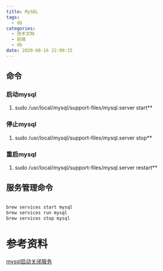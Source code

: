 ```yaml
---
title: MySQL
tags:
  - db
categories:
  - 技术文档
  - 前端
  - db
date: 2020-08-16 22:09:15
---
```


## 命令

### 启动mysql

1. sudo /usr/local/mysql/support-files/mysql.server start**

### 停止mysql

1. sudo /usr/local/mysql/support-files/mysql.server stop**

### 重启mysql

1. sudo /usr/local/mysql/support-files/mysql.server restart**



## 服务管理命令

```bash

brew services start mysql
brew services run mysql
brew services stop mysql
```

# 参考资料
[mysql启动关闭服务](https://www.jianshu.com/p/eee8a7de179c)